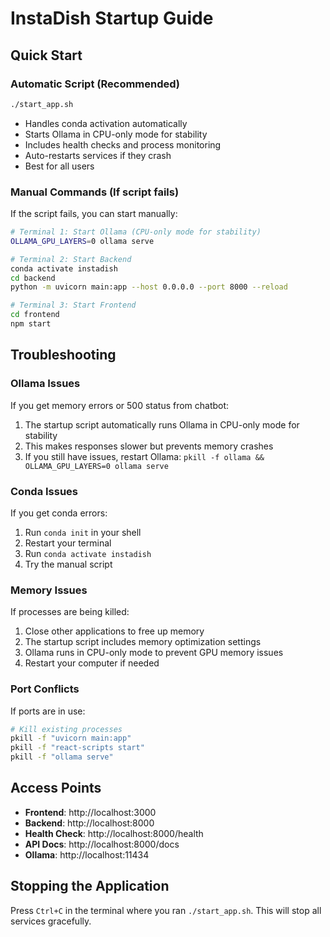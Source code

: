 # InstaDish Startup Guide

## Quick Start

### Automatic Script (Recommended)
```bash
./start_app.sh
```
- Handles conda activation automatically
- Starts Ollama in CPU-only mode for stability
- Includes health checks and process monitoring
- Auto-restarts services if they crash
- Best for all users

### Manual Commands (If script fails)
If the script fails, you can start manually:

```bash
# Terminal 1: Start Ollama (CPU-only mode for stability)
OLLAMA_GPU_LAYERS=0 ollama serve

# Terminal 2: Start Backend
conda activate instadish
cd backend
python -m uvicorn main:app --host 0.0.0.0 --port 8000 --reload

# Terminal 3: Start Frontend
cd frontend
npm start
```

## Troubleshooting

### Ollama Issues
If you get memory errors or 500 status from chatbot:
1. The startup script automatically runs Ollama in CPU-only mode for stability
2. This makes responses slower but prevents memory crashes
3. If you still have issues, restart Ollama: `pkill -f ollama && OLLAMA_GPU_LAYERS=0 ollama serve`

### Conda Issues
If you get conda errors:
1. Run `conda init` in your shell
2. Restart your terminal
3. Run `conda activate instadish`
4. Try the manual script

### Memory Issues
If processes are being killed:
1. Close other applications to free up memory
2. The startup script includes memory optimization settings
3. Ollama runs in CPU-only mode to prevent GPU memory issues
4. Restart your computer if needed

### Port Conflicts
If ports are in use:
```bash
# Kill existing processes
pkill -f "uvicorn main:app"
pkill -f "react-scripts start"
pkill -f "ollama serve"
```

## Access Points
- **Frontend**: http://localhost:3000
- **Backend**: http://localhost:8000
- **Health Check**: http://localhost:8000/health
- **API Docs**: http://localhost:8000/docs
- **Ollama**: http://localhost:11434

## Stopping the Application
Press `Ctrl+C` in the terminal where you ran `./start_app.sh`. This will stop all services gracefully.
